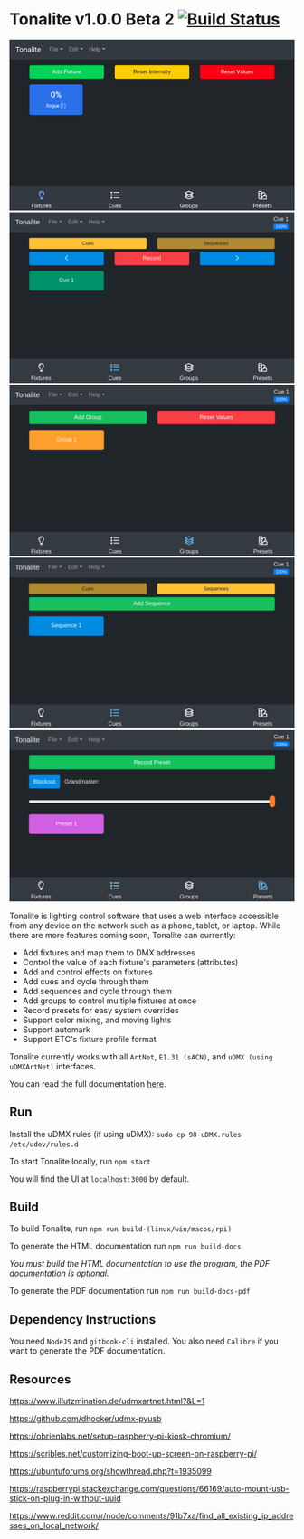 # Tonalite v1.0.0 Beta 2 [![Build Status](https://travis-ci.com/johnroper100/Tonalite.svg?branch=master)](https://travis-ci.com/johnroper100/Tonalite)

![Tonalite fixtures](docs/images/fixture_added.png)
![Tonalite cues](docs/images/cue_recorded.png)
![Tonalite groups](docs/images/group_added.png)
![Tonalite sequences](docs/images/sequence_added.png)
![Tonalite presets and grandmaster](docs/images/preset_recorded.png)

Tonalite is lighting control software that uses a web interface accessible from any device on the network such as a phone, tablet, or laptop. While there are more features coming soon, Tonalite can currently:

- Add fixtures and map them to DMX addresses
- Control the value of each fixture's parameters (attributes)
- Add and control effects on fixtures
- Add cues and cycle through them
- Add sequences and cycle through them
- Add groups to control multiple fixtures at once
- Record presets for easy system overrides
- Support color mixing, and moving lights
- Support automark
- Support ETC's fixture profile format

Tonalite currently works with all `ArtNet`, `E1.31 (sACN)`, and `uDMX (using uDMXArtNet)` interfaces.

You can read the full documentation [here](docs/documentation.pdf).

## Run

Install the uDMX rules (if using uDMX): `sudo cp 98-uDMX.rules /etc/udev/rules.d`

To start Tonalite locally, run `npm start`

You will find the UI at `localhost:3000` by default.

## Build

To build Tonalite, run `npm run build-(linux/win/macos/rpi)`

To generate the HTML documentation run `npm run build-docs`

*You must build the HTML documentation to use the program, the PDF documentation is optional.*

To generate the PDF documentation run `npm run build-docs-pdf`

## Dependency Instructions

You need `NodeJS` and `gitbook-cli` installed. You also need `Calibre` if you want to generate the PDF documentation.

## Resources

https://www.illutzmination.de/udmxartnet.html?&L=1

https://github.com/dhocker/udmx-pyusb

https://obrienlabs.net/setup-raspberry-pi-kiosk-chromium/

https://scribles.net/customizing-boot-up-screen-on-raspberry-pi/

https://ubuntuforums.org/showthread.php?t=1935099

https://raspberrypi.stackexchange.com/questions/66169/auto-mount-usb-stick-on-plug-in-without-uuid

https://www.reddit.com/r/node/comments/91b7xa/find_all_existing_ip_addresses_on_local_network/